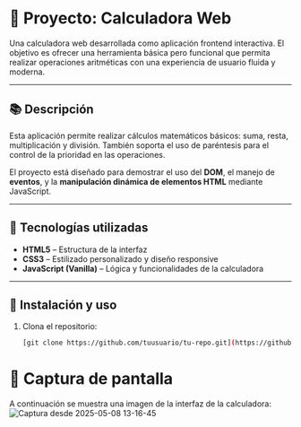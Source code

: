 # 🧮 Proyecto: Calculadora Web

Una calculadora web desarrollada como aplicación frontend interactiva. El objetivo es ofrecer una herramienta básica pero funcional que permita realizar operaciones aritméticas con una experiencia de usuario fluida y moderna.

---

## 📚 Descripción

Esta aplicación permite realizar cálculos matemáticos básicos: suma, resta, multiplicación y división. También soporta el uso de paréntesis para el control de la prioridad en las operaciones.

El proyecto está diseñado para demostrar el uso del **DOM**, el manejo de **eventos**, y la **manipulación dinámica de elementos HTML** mediante JavaScript.

---

## 🧩 Tecnologías utilizadas

- **HTML5** – Estructura de la interfaz
- **CSS3** – Estilizado personalizado y diseño responsive
- **JavaScript (Vanilla)** – Lógica y funcionalidades de la calculadora

---

## 🚀 Instalación y uso

1. Clona el repositorio:
   ```bash
   [git clone https://github.com/tuusuario/tu-repo.git](https://github.com/Mishel-Morales/Calculadora-Web.git)
# 📸 Captura de pantalla
A continuación se muestra una imagen de la interfaz de la calculadora:
![Captura desde 2025-05-08 13-16-45](https://github.com/user-attachments/assets/63fadb04-f1c6-4e7f-892b-e4192e3a23b4)
